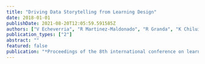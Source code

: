 ```yaml
---
title: "Driving Data Storytelling from Learning Design"
date: 2018-01-01
publishDate: 2021-08-20T12:05:59.591585Z
authors: ["V Echeverria", "R Martinez-Maldonado", "R Granda", "K Chiluiza", "C Conati", " ..."]
publication_types: ["2"]
abstract: ""
featured: false
publication: "*Proceedings of the 8th international conference on learning analytics and łdots*"
---
```


